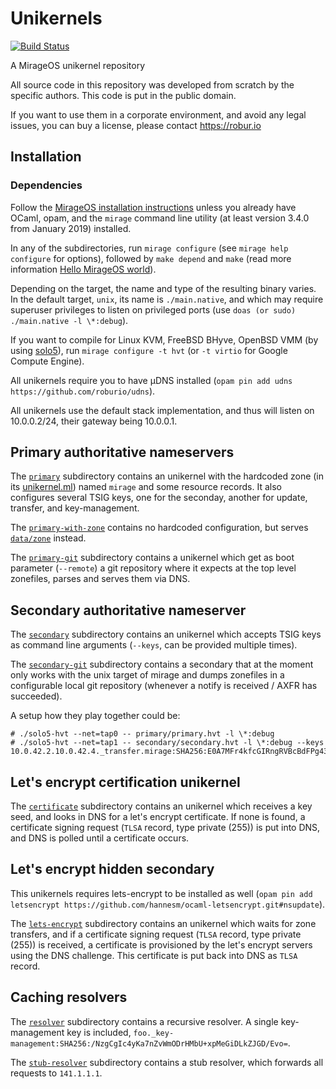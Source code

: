 # Unikernels

[![Build Status](https://travis-ci.org/roburio/unikernels.svg?branch=master)](https://travis-ci.org/roburio/unikernels)

A MirageOS unikernel repository

All source code in this repository was developed from scratch by the specific authors. This code is put in the public domain.

If you want to use them in a corporate environment, and avoid any legal issues, you can buy a license, please contact https://robur.io

## Installation

### Dependencies

Follow the [MirageOS installation instructions](https://mirage.io/wiki/install)
unless you already have OCaml, opam, and the `mirage` command line utility (at
least version 3.4.0 from January 2019) installed.

In any of the subdirectories, run `mirage configure` (see `mirage help
configure` for options), followed by `make depend` and `make` (read more
information [Hello MirageOS world](https://mirage.io/wiki/hello-world)).

Depending on the target, the name and type of the resulting binary varies. In
the default target, `unix`, its name is `./main.native`, and which may require
superuser privileges to listen on privileged ports
(use `doas (or sudo) ./main.native -l \*:debug`).

If you want to compile for Linux KVM, FreeBSD BHyve, OpenBSD VMM (by using
[solo5](https://github.com/solo5/solo5)), run `mirage configure -t hvt` (or
`-t virtio` for Google Compute Engine).

All unikernels require you to have µDNS installed (`opam pin add udns https://github.com/roburio/udns`).

All unikernels use the default stack implementation, and thus will listen on
10.0.0.2/24, their gateway being 10.0.0.1.

## Primary authoritative nameservers

The [`primary`](primary/) subdirectory contains an unikernel with the hardcoded
zone (in its [unikernel.ml](primary/unikernel.ml)) named `mirage` and some
resource records.  It also configures several TSIG keys, one for the seconday,
another for update, transfer, and key-management.

The [`primary-with-zone`](primary-with-zone/) contains no hardcoded
configuration, but serves [`data/zone`](primary-with-zone/data/zone) instead.

The [`primary-git`](primary-git/) subdirectory contains a unikernel which get as
boot parameter (`--remote`) a git repository where it expects at the top level
zonefiles, parses and serves them via DNS.

## Secondary authoritative nameserver

The [`secondary`](secondary/) subdirectory contains an unikernel which accepts
TSIG keys as command line arguments (`--keys`, can be provided multiple times).

The [`secondary-git`](secondary-git/) subdirectory contains a secondary that at
the moment only works with the unix target of mirage and dumps zonefiles in a
configurable local git repository (whenever a notify is received / AXFR has
succeeded).

A setup how they play together could be:
```
# ./solo5-hvt --net=tap0 -- primary/primary.hvt -l \*:debug
# ./solo5-hvt --net=tap1 -- secondary/secondary.hvt -l \*:debug --keys 10.0.42.2.10.0.42.4._transfer.mirage:SHA256:E0A7MFr4kfcGIRngRVBcBdFPg43XIb2qbGswcn66q4Q=
```

## Let's encrypt certification unikernel

The [`certificate`](certificate/) subdirectory contains an unikernel which
receives a key seed, and looks in DNS for a let's encrypt certificate.  If none
is found, a certificate signing request (`TLSA` record, type private (255)) is
put into DNS, and DNS is polled until a certificate occurs.

## Let's encrypt hidden secondary

This unikernels requires lets-encrypt to be installed as well (`opam pin add letsencrypt https://github.com/hannesm/ocaml-letsencrypt.git#nsupdate`).

The [`lets-encrypt`](lets-encrypt/) subdirectory contains an unikernel which
waits for zone transfers, and if a certificate signing request (`TLSA` record,
type private (255)) is received, a certificate is provisioned by the let's
encrypt servers using the DNS challenge. This certificate is put back into
DNS as `TLSA` record.

## Caching resolvers

The [`resolver`](resolver/) subdirectory contains a recursive resolver.  A
single key-management key is included,
`foo._key-management:SHA256:/NzgCgIc4yKa7nZvWmODrHMbU+xpMeGiDLkZJGD/Evo=`.

The [`stub-resolver`](stub-resolver/) subdirectory contains a stub resolver,
which forwards all requests to `141.1.1.1`.

